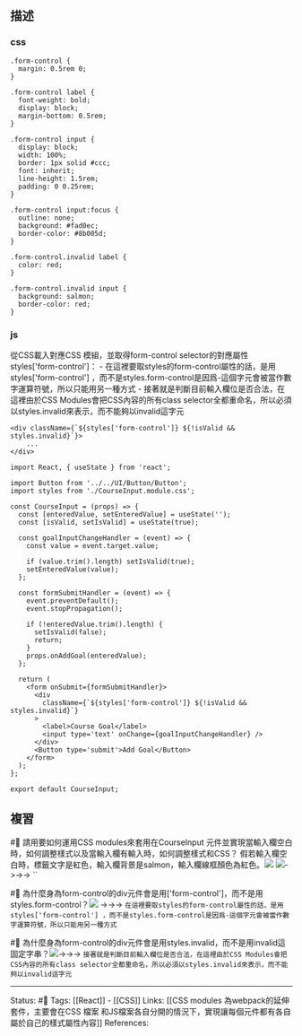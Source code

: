 ## 描述

### css

```
.form-control {
  margin: 0.5rem 0;
}

.form-control label {
  font-weight: bold;
  display: block;
  margin-bottom: 0.5rem;
}

.form-control input {
  display: block;
  width: 100%;
  border: 1px solid #ccc;
  font: inherit;
  line-height: 1.5rem;
  padding: 0 0.25rem;
}

.form-control input:focus {
  outline: none;
  background: #fad0ec;
  border-color: #8b005d;
}

.form-control.invalid label {
  color: red;
}

.form-control.invalid input {
  background: salmon;
  border-color: red;
}
```

### js

從CSS載入對應CSS 模組，並取得form-control selector的對應屬性styles['form-control']：
	- 在這裡要取styles的form-control屬性的話，是用styles['form-control'] ，而不是styles.form-control是因爲-這個字元會被當作數字運算符號，所以只能用另一種方式
	- 接著就是判斷目前輸入欄位是否合法，在這裡由於CSS Modules會把CSS內容的所有class selector全都重命名，所以必須以styles.invalid來表示，而不能夠以invalid這字元


```
<div className={`${styles['form-control']} ${!isValid && styles.invalid}`}>
	...
</div>
```





```
import React, { useState } from 'react';

import Button from '../../UI/Button/Button';
import styles from './CourseInput.module.css';

const CourseInput = (props) => {
  const [enteredValue, setEnteredValue] = useState('');
  const [isValid, setIsValid] = useState(true);

  const goalInputChangeHandler = (event) => {
    const value = event.target.value;

    if (value.trim().length) setIsValid(true);
    setEnteredValue(value);
  };

  const formSubmitHandler = (event) => {
    event.preventDefault();
    event.stopPropagation();

    if (!enteredValue.trim().length) {
      setIsValid(false);
      return;
    }
    props.onAddGoal(enteredValue);
  };

  return (
    <form onSubmit={formSubmitHandler}>
      <div
        className={`${styles['form-control']} ${!isValid && styles.invalid}`}
      >
        <label>Course Goal</label>
        <input type='text' onChange={goalInputChangeHandler} />
      </div>
      <Button type='submit'>Add Goal</Button>
    </form>
  );
};

export default CourseInput;
```


## 複習

#🧠  請用要如何運用CSS modules來套用在CourseInput 元件並實現當輸入欄空白時，如何調整樣式以及當輸入欄有輸入時，如何調整樣式和CSS？ 假若輸入欄空白時，標籤文字是紅色，輸入欄背景是salmon，輸入欄線框顏色為紅色。![](https://res.cloudinary.com/dqfxgtyoi/image/upload/v1662385055/blog/react/style/css%20module/css-module-example1-class_kqjx0a.png)  ![](https://res.cloudinary.com/dqfxgtyoi/image/upload/v1662385055/blog/react/style/css%20module/css-module-example1-component_eoq7td.png)->->-> ``
<!--SR:!2024-05-18,299,230-->


#🧠 為什麼身為form-control的div元件會是用['form-control']，而不是用styles.form-control？![](https://res.cloudinary.com/dqfxgtyoi/image/upload/v1662385411/blog/react/style/css%20module/css-module-example2-component_fheh15.png) ->->-> `在這裡要取styles的form-control屬性的話，是用styles['form-control'] ，而不是styles.form-control是因爲-這個字元會被當作數字運算符號，所以只能用另一種方式`
<!--SR:!2024-09-26,454,250-->

#🧠 為什麼身為form-control的div元件會是用styles.invalid，而不是用invalid這固定字串？![](https://res.cloudinary.com/dqfxgtyoi/image/upload/v1662385411/blog/react/style/css%20module/css-module-example2-component_fheh15.png)->->-> `接著就是判斷目前輸入欄位是否合法，在這裡由於CSS Modules會把CSS內容的所有class selector全都重命名，所以必須以styles.invalid來表示，而不能夠以invalid這字元`
<!--SR:!2024-12-21,516,250-->

---
Status: #🌱 
Tags:
[[React]] - [[CSS]]
Links:
[[CSS modules 為webpack的延伸套件，主要會在CSS 檔案 和JS檔案各自分開的情況下，實現讓每個元件都有各自屬於自己的樣式屬性內容]]
References: